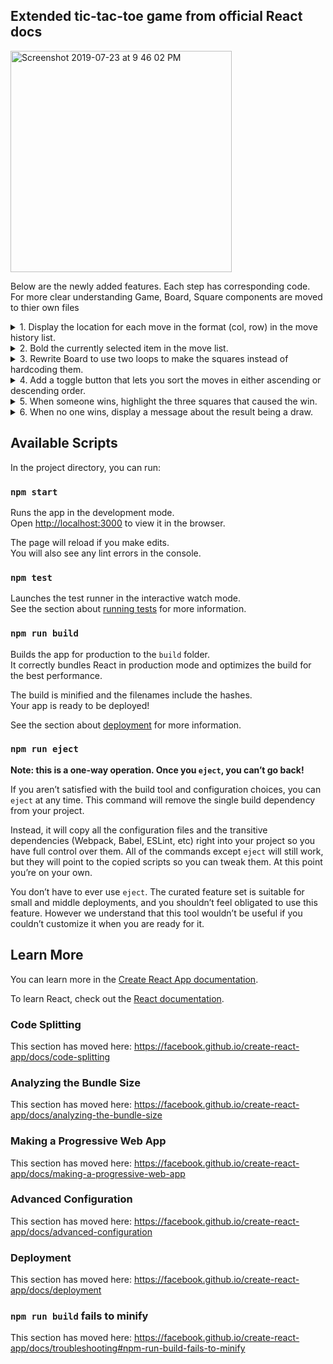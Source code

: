 ## Extended tic-tac-toe game from official React docs  
<img width="354" alt="Screenshot 2019-07-23 at 9 46 02 PM" src="https://user-images.githubusercontent.com/20707504/61729253-6e5f1180-ad94-11e9-9fc3-30aea7ce7dab.png">

Below are the newly added features. Each step has corresponding code. 
For more clear understanding Game, Board, Square components are moved to thier own files

<details>
<summary>1. Display the location for each move in the format (col, row) in the move history list.</summary>

```javascript
// calculate and show row and col postions like below in Game.jsx
const position = step.position;
const row = Math.floor(position / 3) + 1;
const col = (position % 3) + 1;
const desc = move
  ? `Go to move #${move}. row:${row}, col: ${col}`
  : "Go to game start";
```

</details>

<details>
<summary>2. Bold the currently selected item in the move list.</summary>

```css
/* We can think of a simple solution with css. but it takes a click even if someone has won the game or if a Square is already filled */
.square:focus {
  font-weight: bold;
}
```

```javascript
//We should map between the current clicked postion and squate index like below
// Add a new property in state that holds the current position
this.state = {
  history: [
    {
      squares: Array(9).fill(null),
      position: null
    }
  ],
  stepNumber: 0,
  xIsNext: true
};
```

```html
// pass the poition from Game --> Board and pass selected boolean value from Board--> Suqare

// In Game.jsx
<Board
  squares={current.squares}
  position={current.position}
  onClick={i => this.handleClick(i)}
/>

// In Board.jsx
<Square
  value={this.props.squares[i]}
  selected={this.props.position === i}
  onClick={() => this.props.onClick(i)}
/>

// In Square.jsx
<button
  className={classNames("square", { "square-selected": props.selected })}
  onClick={props.onClick}
    >
  {props.value}
</button>

// in index.csss
.square-selected {
  font-weight: bold;
}
```

</details>

<details>
<summary>3. Rewrite Board to use two loops to make the squares instead of hardcoding them.
</summary>

```javascript
// In Board.jsx
renderBoard(size) {
  const rows = [];

  for (let row = 0; row < size; row++) {
    const cols = [];
    for (let col = 0; col < size; col++) {
      cols.push(
        <React.Fragment key={col}>
          {this.renderSquare(row * size + col)}
        </React.Fragment>
      );
    }
    rows.push(
      <div key={row} className="board-row">
        {cols}
      </div>
    );
  }

  return rows;
}

render() {
  return <div>{this.renderBoard(this.props.size)}</div>;
}

// Also we have to idenitify winning moves based on the cell size.
// In Game.jsx
function calculateWinner(squares, lines) {
  for (let i = 0; i < lines.length; i++) {
    const winningCells = lines[i];
    const firstCell = winningCells[0];

    const winningMove = winningCells.every(cell => {
      return squares[firstCell] && squares[cell] === squares[firstCell];
    });

    if (winningMove) {
      return squares[firstCell];
    }
  }
  return null;
}

function getWinningLines(size) {
  debugger;

  // matcing lines = all cols + all rows + diagnols(2)
  const lines = Array(size * 2)
    .fill(null)
    .map(item => []);
  let rowLine = 0;
  let colLine = size;

  for (let i = 0; i < size; i++) {
    for (let j = 0; j < size; j++) {
      lines[rowLine].push(i * size + j);
      lines[colLine].push(i + j * size);
    }
    rowLine++;
    colLine++;
  }

  const diagonal1 = [0]; //diagonal 1
  const diagonal2 = [size - 1]; //diagonal 2

  for (let i = 1; i < size; i++) {
    diagonal1.push(diagonal1[i - 1] + size + 1);
    diagonal2.push(diagonal2[i - 1] + size - 1);
  }
  lines.push(diagonal1);
  lines.push(diagonal2);

  return lines;
}
```

</details>

<details>
<summary>4. Add a toggle button that lets you sort the moves in either ascending or descending order.</summary>

```javascript
// add moves and sortAsc properties to state
this.state = {
  ....
  moves: [],
  sortAsc: true
  ....
}

toggleSort() {
  const moves = this.state.moves.reverse();

  this.setState({
    moves: moves,
    sortAsc: !this.state.sortAsc
  });
}
```

```html
render(){
  return(
    ...
    <div>
      <button onClick={() => this.toggleSort()}>
        Toggle Moves Order
      </button>
    </div>
    <ol>{this.state.moves}</ol>
    ...
  )
}
```

</details>

<details>
<summary>5. When someone wins, highlight the three squares that caused the win.</summary>

```javascript
function calculateWinner(squares, lines) {
...
  if (winningMove) {
    return { winningCells, winner: squares[firstCell] };
  }
...
}

function Square(props) {
  return (
    <button
      className={classNames(
        "square",
        { "square-selected": props.selected },
        { "square-won": props.winningCell }
      )}
      onClick={props.onClick}
    >
      {props.value}
    </button>
  );
}
```

```css
.square-won {
  font-weight: bold;
  background-color: rgba(0, 128, 128, 0.33);
  color: rgb(0, 128, 128);
}
```

</details>

<details>
<summary>6. When no one wins, display a message about the result being a draw.</summary>

```javascript
render(){
  return (
    ...
    if (winner) {
      status = "Winner: " + winner;
    } else if (this.state.stepNumber === this.size * this.size) {
      status = "Draw";
    } else {
      status = "Next player: " + (this.state.xIsNext ? "X" : "O");
    }
    ...
  )
}
```

</details>

## Available Scripts

In the project directory, you can run:

### `npm start`

Runs the app in the development mode.<br>
Open [http://localhost:3000](http://localhost:3000) to view it in the browser.

The page will reload if you make edits.<br>
You will also see any lint errors in the console.

### `npm test`

Launches the test runner in the interactive watch mode.<br>
See the section about [running tests](https://facebook.github.io/create-react-app/docs/running-tests) for more information.

### `npm run build`

Builds the app for production to the `build` folder.<br>
It correctly bundles React in production mode and optimizes the build for the best performance.

The build is minified and the filenames include the hashes.<br>
Your app is ready to be deployed!

See the section about [deployment](https://facebook.github.io/create-react-app/docs/deployment) for more information.

### `npm run eject`

**Note: this is a one-way operation. Once you `eject`, you can’t go back!**

If you aren’t satisfied with the build tool and configuration choices, you can `eject` at any time. This command will remove the single build dependency from your project.

Instead, it will copy all the configuration files and the transitive dependencies (Webpack, Babel, ESLint, etc) right into your project so you have full control over them. All of the commands except `eject` will still work, but they will point to the copied scripts so you can tweak them. At this point you’re on your own.

You don’t have to ever use `eject`. The curated feature set is suitable for small and middle deployments, and you shouldn’t feel obligated to use this feature. However we understand that this tool wouldn’t be useful if you couldn’t customize it when you are ready for it.

## Learn More

You can learn more in the [Create React App documentation](https://facebook.github.io/create-react-app/docs/getting-started).

To learn React, check out the [React documentation](https://reactjs.org/).

### Code Splitting

This section has moved here: https://facebook.github.io/create-react-app/docs/code-splitting

### Analyzing the Bundle Size

This section has moved here: https://facebook.github.io/create-react-app/docs/analyzing-the-bundle-size

### Making a Progressive Web App

This section has moved here: https://facebook.github.io/create-react-app/docs/making-a-progressive-web-app

### Advanced Configuration

This section has moved here: https://facebook.github.io/create-react-app/docs/advanced-configuration

### Deployment

This section has moved here: https://facebook.github.io/create-react-app/docs/deployment

### `npm run build` fails to minify

This section has moved here: https://facebook.github.io/create-react-app/docs/troubleshooting#npm-run-build-fails-to-minify
